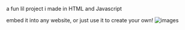 a fun lil project i made in HTML and Javascript

embed it into any website, or just use it to create your own!
![images](https://github.com/user-attachments/assets/0bdceb34-42b7-41e1-af8e-d0a8a3cef0cb)
